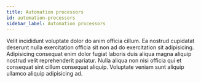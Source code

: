 ```yaml
---
title: Automation processors
id: automation-processors
sidebar_label: Automation processors
---
```


<!-- @part src="../parts/automation-processors/h1-automation-processors-description.md" -->

Velit incididunt voluptate dolor do anim officia cillum. Ea nostrud cupidatat deserunt nulla exercitation officia sit non ad do exercitation sit adipisicing. Adipisicing consequat enim dolor fugiat laboris duis aliqua magna aliquip nostrud velit reprehenderit pariatur. Nulla aliqua non nisi officia qui et consequat sint cillum consequat aliquip. Voluptate veniam sunt aliquip ullamco aliquip adipisicing ad.
<!-- @/part -->

<!-- @part src="../parts/automation-processors/h1-automation-processors-body.md" -->
<!-- Your content goes here, replacing this comment -->
<!-- @/part -->


